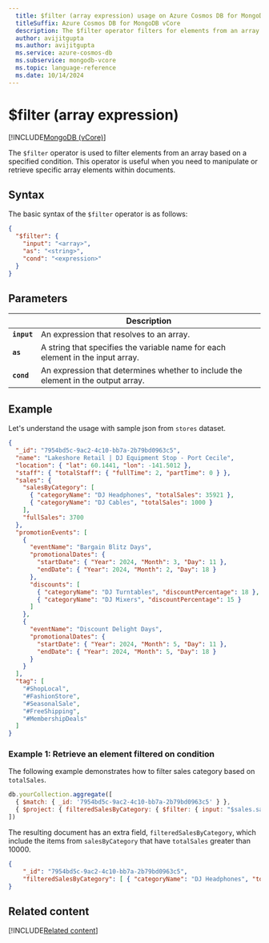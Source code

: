 ```yaml
---
  title: $filter (array expression) usage on Azure Cosmos DB for MongoDB vCore
  titleSuffix: Azure Cosmos DB for MongoDB vCore
  description: The $filter operator filters for elements from an array based on a specified condition.
  author: avijitgupta
  ms.author: avijitgupta
  ms.service: azure-cosmos-db
  ms.subservice: mongodb-vcore
  ms.topic: language-reference
  ms.date: 10/14/2024
---
```


# $filter (array expression)

[!INCLUDE[MongoDB (vCore)](~/reusable-content/ce-skilling/azure/includes/cosmos-db/includes/appliesto-mongodb-vcore.md)]

The `$filter` operator is used to filter elements from an array based on a specified condition. This operator is useful when you need to manipulate or retrieve specific array elements within documents.

## Syntax

The basic syntax of the `$filter` operator is as follows:

```json
{
  "$filter": {
    "input": "<array>",
    "as": "<string>",
    "cond": "<expression>"
  }
}
```

## Parameters

| | Description |
| --- | --- |
| **`input`**| An expression that resolves to an array.|
| **`as`**| A string that specifies the variable name for each element in the input array.|
| **`cond`**| An expression that determines whether to include the element in the output array.|

## Example

Let's understand the usage with sample json from `stores` dataset.

```json
{
  "_id": "7954bd5c-9ac2-4c10-bb7a-2b79bd0963c5",
  "name": "Lakeshore Retail | DJ Equipment Stop - Port Cecile",
  "location": { "lat": 60.1441, "lon": -141.5012 },
  "staff": { "totalStaff": { "fullTime": 2, "partTime": 0 } },
  "sales": {
    "salesByCategory": [
      { "categoryName": "DJ Headphones", "totalSales": 35921 },
      { "categoryName": "DJ Cables", "totalSales": 1000 }
    ],
    "fullSales": 3700
  },
  "promotionEvents": [
    {
      "eventName": "Bargain Blitz Days",
      "promotionalDates": {
        "startDate": { "Year": 2024, "Month": 3, "Day": 11 },
        "endDate": { "Year": 2024, "Month": 2, "Day": 18 }
      },
      "discounts": [
        { "categoryName": "DJ Turntables", "discountPercentage": 18 },
        { "categoryName": "DJ Mixers", "discountPercentage": 15 }
      ]
    },
    {
      "eventName": "Discount Delight Days",
      "promotionalDates": {
        "startDate": { "Year": 2024, "Month": 5, "Day": 11 },
        "endDate": { "Year": 2024, "Month": 5, "Day": 18 }
      }
    }
  ],
  "tag": [
    "#ShopLocal",
    "#FashionStore",
    "#SeasonalSale",
    "#FreeShipping",
    "#MembershipDeals"
  ]
}
```

### Example 1: Retrieve an element filtered on condition

The following example demonstrates how to filter sales category based on `totalSales`.

```javascript
db.yourCollection.aggregate([
  { $match: { _id: '7954bd5c-9ac2-4c10-bb7a-2b79bd0963c5' } },
  { $project: { filteredSalesByCategory: { $filter: { input: "$sales.salesByCategory", as: "item", cond: { $gt: ["$$item.totalSales", 10000] } } } } }
])
```

The resulting document has an extra field, `filteredSalesByCategory`, which include the items from `salesByCategory` that have `totalSales` greater than 10000.

```json
{
    "_id": "7954bd5c-9ac2-4c10-bb7a-2b79bd0963c5",
    "filteredSalesByCategory": [ { "categoryName": "DJ Headphones", "totalSales": 35921 } ]
}
```

## Related content

[!INCLUDE[Related content](../includes/related-content.md)]
